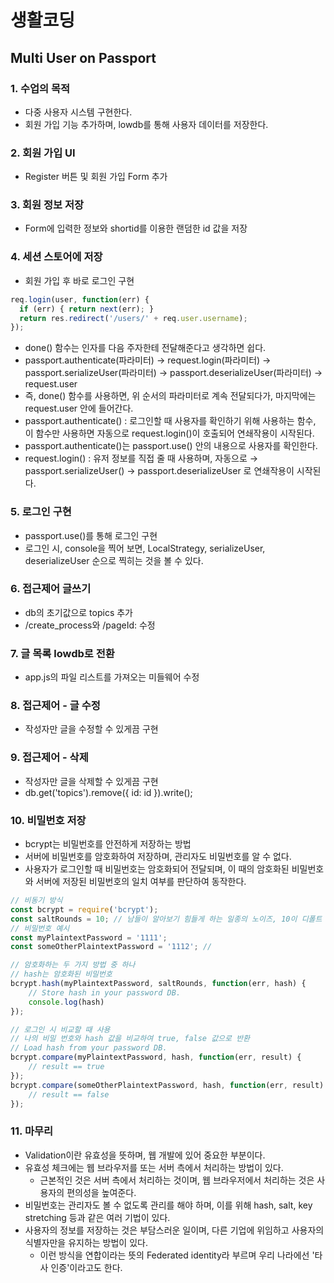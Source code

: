 # 생활코딩

## Multi User on Passport

### 1. 수업의 목적

- 다중 사용자 시스템 구현한다.
- 회원 가입 기능 추가하며, lowdb를 통해 사용자 데이터를 저장한다.

### 2. 회원 가입 UI

- Register 버튼 및 회원 가입 Form 추가

### 3. 회원 정보 저장

- Form에 입력한 정보와 shortid를 이용한 랜덤한 id 값을 저장

### 4. 세션 스토어에 저장

- 회원 가입 후 바로 로그인 구현

```javascript
req.login(user, function(err) {
  if (err) { return next(err); }
  return res.redirect('/users/' + req.user.username);
});
```

- done() 함수는 인자를 다음 주자한테 전달해준다고 생각하면 쉽다.
- passport.authenticate(파라미터) → request.login(파라미터) → passport.serializeUser(파라미터) → passport.deserializeUser(파라미터) -> request.user
- 즉, done() 함수를 사용하면, 위 순서의 파라미터로 계속 전달되다가, 마지막에는 request.user 안에 들어간다.
- passport.authenticate() : 로그인할 때 사용자를 확인하기 위해 사용하는 함수, 이 함수만 사용하면 자동으로 request.login()이 호출되어 연쇄작용이 시작된다.
- passport.authenticate()는 passport.use() 안의 내용으로 사용자를 확인한다.
- request.login() : 유저 정보를 직접 줄 때 사용하며, 자동으로 → passport.serializeUser() → passport.deserializeUser 로 연쇄작용이 시작된다.

### 5. 로그인 구현

- passport.use()를 통해 로그인 구현
- 로그인 시, console을 찍어 보면, LocalStrategy, serializeUser, deserializeUser 순으로 찍히는 것을 볼 수 있다.

### 6. 접근제어 글쓰기

- db의 초기값으로 topics 추가
- /create_process와 /pageId: 수정

### 7. 글 목록 lowdb로 전환

- app.js의 파일 리스트를 가져오는 미들웨어 수정

### 8. 접근제어 - 글 수정

- 작성자만 글을 수정할 수 있게끔 구현

### 9. 접근제어 - 삭제

- 작성자만 글을 삭제할 수 있게끔 구현
- db.get('topics').remove({ id: id }).write();

### 10. 비밀번호 저장

- bcrypt는 비밀번호를 안전하게 저장하는 방법
- 서버에 비밀번호를 암호화하여 저장하며, 관리자도 비밀번호를 알 수 없다.
- 사용자가 로그인할 때 비밀번호는 암호화되어 전달되며, 이 때의 암호화된 비밀번호와 서버에 저장된 비밀번호의 일치 여부를 판단하여 동작한다.
  

```javascript
// 비동기 방식
const bcrypt = require('bcrypt');
const saltRounds = 10; // 남들이 알아보기 힘들게 하는 일종의 노이즈, 10이 디폴트 값
// 비밀번호 예시
const myPlaintextPassword = '1111';
const someOtherPlaintextPassword = '1112'; //

// 암호화하는 두 가지 방법 중 하나
// hash는 암호화된 비밀번호
bcrypt.hash(myPlaintextPassword, saltRounds, function(err, hash) {
    // Store hash in your password DB.
    console.log(hash)
});
```

```javascript
// 로그인 시 비교할 때 사용
// 나의 비밀 번호와 hash 값을 비교하여 true, false 값으로 반환
// Load hash from your password DB.
bcrypt.compare(myPlaintextPassword, hash, function(err, result) {
    // result == true
});
bcrypt.compare(someOtherPlaintextPassword, hash, function(err, result) {
    // result == false
});
```

### 11. 마무리

- Validation이란 유효성을 뜻하며, 웹 개발에 있어 중요한 부분이다.
- 유효성 체크에는 웹 브라우저를 또는 서버 측에서 처리하는 방법이 있다.
  - 근본적인 것은 서버 측에서 처리하는 것이며, 웹 브라우저에서 처리하는 것은 사용자의 편의성을 높여준다.
- 비밀번호는 관리자도 볼 수 없도록 관리를 해야 하며, 이를 위해 hash, salt, key stretching 등과 같은 여러 기법이 있다.
- 사용자의 정보를 저장하는 것은 부담스러운 일이며, 다른 기업에 위임하고 사용자의 식별자만을 유지하는 방법이 있다.
  - 이런 방식을 연합이라는 뜻의 Federated identity라 부르며 우리 나라에선 '타사 인증'이라고도 한다.
